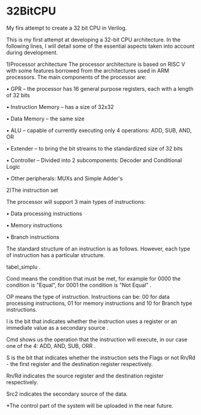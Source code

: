 # 32BitCPU
My firs attempt to create a 32 bit CPU in Verilog.


This is my first attempt at developing a 32-bit CPU architecture. In the following lines, I will detail some of the essential aspects taken into account during development.

1)Processor architecture The processor architecture is based on RISC V with some features borrowed from the architectures used in ARM processors. The main components of the processor are:

• GPR – the processor has 16 general purpose registers, each with a length of 32 bits

• Instruction Memory – has a size of 32x32

• Data Memory – the same size

• ALU – capable of currently executing only 4 operations: ADD, SUB, AND, OR

• Extender – to bring the bit streams to the standardized size of 32 bits

• Controller – Divided into 2 subcomponents: Decoder and Conditional Logic

• Other peripherals: MUXs and Simple Adder's

2)The instruction set

The processor will support 3 main types of instructions:

• Data processing instructions

• Memory instructions

• Branch instructions

The standard structure of an instruction is as follows. However, each type of instruction has a particular structure.

tabel_simplu .

Cond means the condition that must be met, for example for 0000 the condition is "Equal", for 0001 the condition is "Not Equal" .

OP means the type of instruction. Instructions can be: 00 for data processing instructions, 01 for memory instructions and 10 for Branch type instructions.

I is the bit that indicates whether the instruction uses a register or an immediate value as a secondary source .

Cmd shows us the operation that the instruction will execute, in our case one of the 4: ADD, AND, SUB, ORR .

S is the bit that indicates whether the instruction sets the Flags or not Rn/Rd - the first register and the destination register respectively.

Rn/Rd indicates the source register and the destination register respectively.

Src2 indicates the secondary source of the data.

*The control part of the system will be uploaded in the near future.
